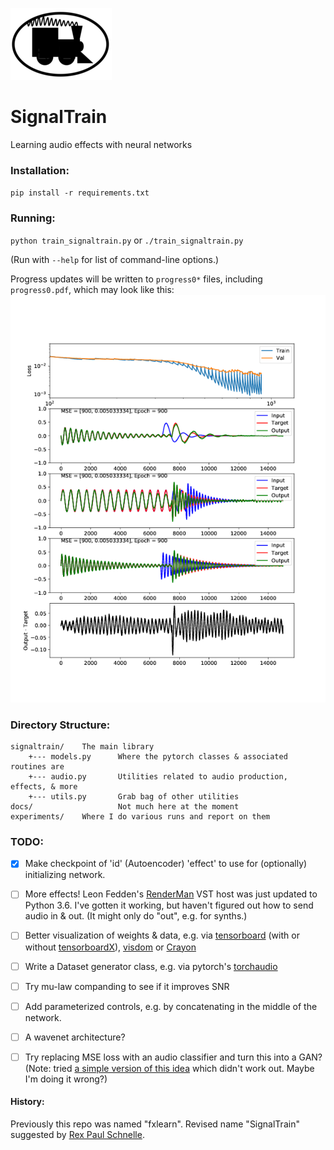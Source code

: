 ![images/stlogo.png](images/stlogo.png)
# SignalTrain

Learning audio effects with neural networks

### Installation:
`pip install -r requirements.txt`

### Running:
`python train_signaltrain.py` or `./train_signaltrain.py`

(Run with `--help` for list of command-line options.)

Progress updates will be written to `progress0*` files, including `progress0.pdf`, which may look like this:
![progress_example.png](images/progress_example.png)

### Directory Structure:
```
signaltrain/    The main library
    +--- models.py      Where the pytorch classes & associated routines are
    +--- audio.py       Utilities related to audio production, effects, & more
    +--- utils.py       Grab bag of other utilities
docs/                   Not much here at the moment
experiments/    Where I do various runs and report on them
```

### TODO:
* [x]  Make checkpoint of 'id' (Autoencoder) 'effect' to use for (optionally) initializing network.
* [ ]  More effects! Leon Fedden's [RenderMan](https://github.com/fedden/RenderMan) VST host was just updated to Python 3.6. I've gotten it working, but haven't figured out how to send audio in & out. (It might only do "out", e.g. for synths.)
* [ ]  Better visualization of weights & data, e.g. via [tensorboard](https://github.com/yunjey/pytorch-tutorial/tree/master/tutorials/04-utils/tensorboard) (with or without [tensorboardX](https://github.com/lanpa/tensorboard-pytorch)), [visdom](https://github.com/facebookresearch/visdom) or [Crayon](https://github.com/torrvision/crayon)
* [ ]  Write a Dataset generator class, e.g. via pytorch's [torchaudio](https://github.com/pytorch/audio)
* [ ]  Try mu-law companding to see if it improves SNR
* [ ]  Add parameterized controls, e.g. by concatenating in the middle of the network. 
* [ ]  A wavenet architecture? 
* [ ]  Try replacing MSE loss with an audio classifier and turn this into a GAN?  (Note: tried [a simple version of this idea](https://gist.github.com/drscotthawley/f0ecdc49d1c98d20dae26eb115b044b8) which didn't work out. Maybe I'm doing it wrong?) 


#### History:
Previously this repo was named "fxlearn".  Revised name "SignalTrain" suggested by [Rex Paul Schnelle](https://rexmusic.us/).
